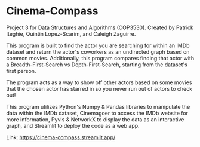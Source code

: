 # Cinema-Compass
Project 3 for Data Structures and Algorithms (COP3530).
Created by Patrick Iteghie, Quintin Lopez-Scarim, and Caleigh Zaguirre.

This program is built to find the actor you are searching for within an IMDb dataset and return the actor's coworkers as an undirected graph based on common movies. Additionally, this program compares finding that actor with a Breadth-First-Search vs Depth-First-Search, starting from the dataset's first person.

The program acts as a way to show off other actors based on some movies that the chosen actor has starred in so you never run out of actors to check out!

This program utilizes Python's Numpy & Pandas libraries to manipulate the data within the IMDb dataset, Cinemagoer to access the IMDb website for more information, Pyvis & NetworkX to display the data as an interactive graph, and Streamlit to deploy the code as a web app.

Link: https://cinema-compass.streamlit.app/
